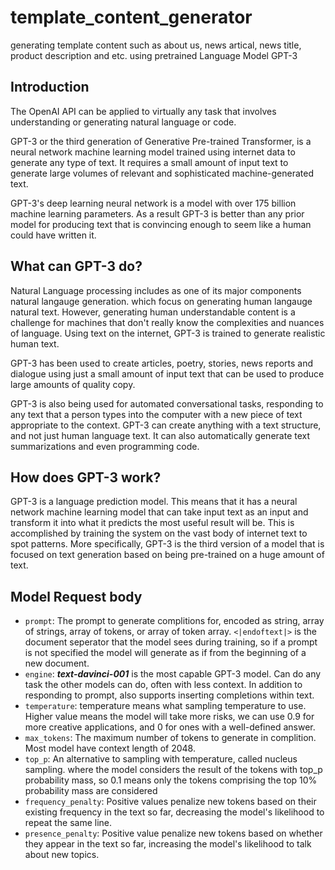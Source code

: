 # template_content_generator
generating template content such as about us, news artical, news title, product description and etc. using pretrained Language Model GPT-3

## Introduction
The OpenAI API can be applied to virtually any task that involves understanding or generating natural language or code.

GPT-3 or the third generation of Generative Pre-trained Transformer, is a neural network machine learning model trained 
using internet data to generate any type of text. It requires a small amount of input text to generate large volumes of 
relevant and sophisticated machine-generated text.

GPT-3's deep learning neural network is a model with over 175 billion machine learning parameters. As a result GPT-3 is
better than any prior model for producing text that is convincing enough to seem like a human could have written it.

## What can GPT-3 do?
Natural Language processing includes as one of its major components natural langauge generation. which focus on generating
human langauge natural text. However, generating human understandable content is a challenge for machines that don't really
know the complexities and nuances of language. Using text on the internet, GPT-3 is trained to generate realistic human text.

GPT-3 has been used to create articles, poetry, stories, news reports and dialogue using just a small amount of input text
that can be used to produce large amounts of quality copy.

GPT-3 is also being used for automated conversational tasks, responding to any text that a person types into the computer 
with a new piece of text appropriate to the context. GPT-3 can create anything with a text structure, and not just human 
language text. It can also automatically generate text summarizations and even programming code.

## How does GPT-3 work?
GPT-3 is a language prediction model. This means that it has a neural network machine learning model that can take input
text as an input and transform it into what it predicts the most useful result will be. This is accomplished by training 
the system on the vast body of internet text to spot patterns. More specifically, GPT-3 is the third version of a model
that is focused on text generation based on being pre-trained on a huge amount of text.

## Model Request body
 * `prompt`: The prompt to generate complitions for, encoded as string, array of strings, array of tokens, or array of 
token array. `<|endoftext|>` is the document seperator that the model sees during training, so if a prompt is not specified 
the model will generate as if from the beginning of a new document.
 * `engine`: **_text-davinci-001_** is the most capable GPT-3 model. Can do any task the other models can do, often with
 less context. In addition to responding to prompt, also supports inserting completions within text.
 * `temperature`: temperature means what sampling temperature to use. Higher value means the model will take more risks, 
we can use 0.9 for more creative applications, and 0 for ones with a well-defined answer.
 * `max_tokens`: The maximum number of tokens to generate in complition. Most model have context length of 2048.
 * `top_p`: An alternative to sampling with temperature, called nucleus sampling. where the model considers the result of 
the tokens with top_p probability mass, so 0.1 means only the tokens comprising the top 10% probability mass are considered
 * `frequency_penalty`: Positive values penalize new tokens based on their existing frequency in the text so far, decreasing
the model's likelihood to repeat the same line.
 * `presence_penalty`: Positive value penalize new tokens based on whether they appear in the text so far, increasing 
the model's likelihood to talk about new topics.
